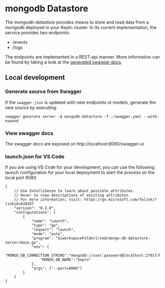 # mongodb Datastore

The *mongodb-datastore* provides means to store and read data from a mongodb deployed in your Keptn cluster. In its current implementation, the service provides two endpoints:
- /events
- /logs

The endpoints are implemented in a REST-api manner. More information can be found by taking a look at the [generated swagger docs](#view-swagger-docs).

## Local development

### Generate source from Swagger

If the `swagger.json` is updated with new endpoints or models, generate the new source by executing:
```console
swagger generate server -A mongodb-datastore -f ./swagger.yaml --with-expand
```

### View swagger docs

The swagger docs are exposed on http://localhost:8080/swagger-ui 

### launch.json for VS Code

If you are using VS Code for your development, you can use the following launch configuration for your local deployment to start the process on the local port 8080.
```
{
    // Use IntelliSense to learn about possible attributes.
    // Hover to view descriptions of existing attributes.
    // For more information, visit: https://go.microsoft.com/fwlink/?linkid=830387
    "version": "0.2.0",
    "configurations": [
        {
            "name": "Launch",
            "type": "go",
            "request": "launch",
            "mode": "auto",
            "program": "${workspaceFolder}/cmd/mongo-db-datastore-server/main.go",
            "env": {
                "MONGO_DB_CONNECTION_STRING":"mongodb://user:password@localhost:27017/keptn",
                "MONGO_DB_NAME":"keptn"
            },
            "args": ["--port=8080"]
        }
    ]
}
```
